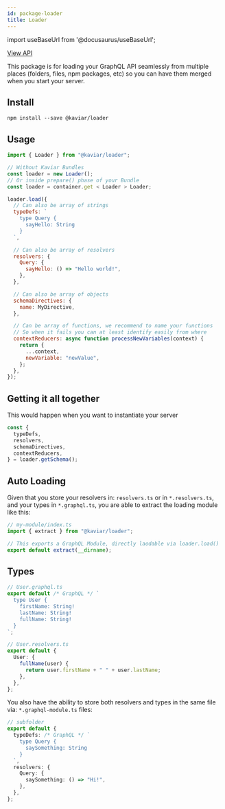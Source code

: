 ```yaml
---
id: package-loader
title: Loader
---
```


import useBaseUrl from '@docusaurus/useBaseUrl';

<div className="view-api-container">
          <a href={useBaseUrl('static/api/loader/')} target="_blank" className="view-api">
            View API
          </a>
        </div>

This package is for loading your GraphQL API seamlessly from multiple places (folders, files, npm packages, etc) so you can have them merged when you start your server.

## Install

```
npm install --save @kaviar/loader
```

## Usage

```js
import { Loader } from "@kaviar/loader";

// Without Kaviar Bundles
const loader = new Loader();
// Or inside prepare() phase of your Bundle
const loader = container.get < Loader > Loader;

loader.load({
  // Can also be array of strings
  typeDefs: `
    type Query {
      sayHello: String
    }
  `,

  // Can also be array of resolvers
  resolvers: {
    Query: {
      sayHello: () => "Hello world!",
    },
  },

  // Can also be array of objects
  schemaDirectives: {
    name: MyDirective,
  },

  // Can be array of functions, we recommend to name your functions
  // So when it fails you can at least identify easily from where
  contextReducers: async function processNewVariables(context) {
    return {
      ...context,
      newVariable: "newValue",
    };
  },
});
```

## Getting it all together

This would happen when you want to instantiate your server

```js
const {
  typeDefs,
  resolvers,
  schemaDirectives,
  contextReducers,
} = loader.getSchema();
```

## Auto Loading

Given that you store your resolvers in: `resolvers.ts` or in `*.resolvers.ts`, and your types in `*.graphql.ts`, you are able to extract the loading module like this:

```typescript
// my-module/index.ts
import { extract } from "@kaviar/loader";

// This exports a GraphQL Module, directly laodable via loader.load()
export default extract(__dirname);
```

## Types

```typescript
// User.graphql.ts
export default /* GraphQL */ `
  type User {
    firstName: String!
    lastName: String!
    fullName: String!
  }
`;
```

```typescript
// User.resolvers.ts
export default {
  User: {
    fullName(user) {
      return user.firstName + " " + user.lastName;
    },
  },
};
```

You also have the ability to store both resolvers and types in the same file via: `*.graphql-module.ts` files:

```typescript
// subfolder
export default {
  typeDefs: /* GraphQL */ `
    type Query {
      saySomething: String
    }
  `,
  resolvers: {
    Query: {
      saySomething: () => "Hi!",
    },
  },
};
```
